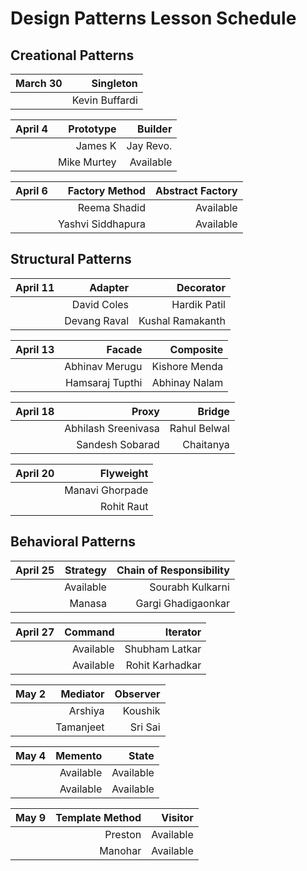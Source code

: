 # Design Patterns Lesson Schedule

## Creational Patterns

|  March 30 | Singleton |
|---------:|----------:|
|          | Kevin Buffardi |


|  April 4 | Prototype | Builder   |
|---------:|----------:|----------:|
|          | James K   | Jay Revo. |
|          | Mike Murtey | Available |

|  April 6 | Factory Method | Abstract Factory |
|---------:|----------:|----------:|
|          | Reema Shadid | Available |
|          | Yashvi Siddhapura | Available |

## Structural Patterns

|  April 11 | Adapter | Decorator   |
|---------:|----------:|----------:|
|          | David Coles | Hardik Patil|
|          | Devang Raval | Kushal Ramakanth |

|  April 13 | Facade | Composite   |
|---------:|----------:|----------:|
|          | Abhinav Merugu | Kishore Menda |
|          | Hamsaraj Tupthi | Abhinay Nalam |

|  April 18 | Proxy | Bridge   |
|---------:|----------:|----------:|
|          | Abhilash Sreenivasa | Rahul Belwal |
|          | Sandesh Sobarad | Chaitanya |


|  April 20 | Flyweight |
|---------:|----------:|
|          | Manavi Ghorpade |
|          | Rohit Raut |


## Behavioral Patterns

|  April 25 | Strategy | Chain of Responsibility |
|---------:|----------:|----------:|
|          | Available | Sourabh Kulkarni |
|          | Manasa | Gargi Ghadigaonkar |


|  April 27 | Command |        Iterator |
|---------:|----------:|----------------:|
|          | Available |  Shubham Latkar |
|          | Available | Rohit Karhadkar |


|  May 2   | Mediator  | Observer  |
|---------:|----------:|----------:|
|          | Arshiya   | Koushik   |
|          | Tamanjeet | Sri Sai   |

|  May 4 | Memento | State   |
|---------:|----------:|----------:|
|          | Available | Available |
|          | Available | Available |

|  May 9   | Template Method | Visitor |
|---------:|----------:|----------:|
|          | Preston | Available |
|          | Manohar | Available |
